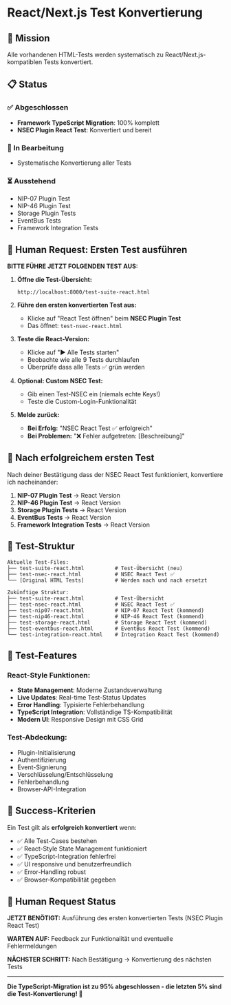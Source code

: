 # React/Next.js Test Konvertierung

## 🎯 Mission
Alle vorhandenen HTML-Tests werden systematisch zu React/Next.js-kompatiblen Tests konvertiert.

## 📋 Status

### ✅ Abgeschlossen
- **Framework TypeScript Migration**: 100% komplett
- **NSEC Plugin React Test**: Konvertiert und bereit

### 🔄 In Bearbeitung
- Systematische Konvertierung aller Tests

### ⏳ Ausstehend
- NIP-07 Plugin Test
- NIP-46 Plugin Test  
- Storage Plugin Tests
- EventBus Tests
- Framework Integration Tests

## 🚀 Human Request: Ersten Test ausführen

**BITTE FÜHRE JETZT FOLGENDEN TEST AUS:**

1. **Öffne die Test-Übersicht:**
   ```
   http://localhost:8000/test-suite-react.html
   ```

2. **Führe den ersten konvertierten Test aus:**
   - Klicke auf "React Test öffnen" beim **NSEC Plugin Test**
   - Das öffnet: `test-nsec-react.html`

3. **Teste die React-Version:**
   - Klicke auf "▶️ Alle Tests starten"
   - Beobachte wie alle 9 Tests durchlaufen
   - Überprüfe dass alle Tests ✅ grün werden

4. **Optional: Custom NSEC Test:**
   - Gib einen Test-NSEC ein (niemals echte Keys!)
   - Teste die Custom-Login-Funktionalität

5. **Melde zurück:**
   - **Bei Erfolg:** "NSEC React Test ✅ erfolgreich"
   - **Bei Problemen:** "❌ Fehler aufgetreten: [Beschreibung]"

## 🔄 Nach erfolgreichem ersten Test

Nach deiner Bestätigung dass der NSEC React Test funktioniert, konvertiere ich nacheinander:

1. **NIP-07 Plugin Test** → React Version
2. **NIP-46 Plugin Test** → React Version
3. **Storage Plugin Tests** → React Version
4. **EventBus Tests** → React Version
5. **Framework Integration Tests** → React Version

## 📁 Test-Struktur

```
Aktuelle Test-Files:
├── test-suite-react.html          # Test-Übersicht (neu)
├── test-nsec-react.html           # NSEC React Test ✅
└── [Original HTML Tests]          # Werden nach und nach ersetzt

Zukünftige Struktur:
├── test-suite-react.html          # Test-Übersicht
├── test-nsec-react.html           # NSEC React Test ✅
├── test-nip07-react.html          # NIP-07 React Test (kommend)
├── test-nip46-react.html          # NIP-46 React Test (kommend)
├── test-storage-react.html        # Storage React Test (kommend)
├── test-eventbus-react.html       # EventBus React Test (kommend)
└── test-integration-react.html    # Integration React Test (kommend)
```

## 🧪 Test-Features

### React-Style Funktionen:
- **State Management**: Moderne Zustandsverwaltung
- **Live Updates**: Real-time Test-Status Updates
- **Error Handling**: Typisierte Fehlerbehandlung
- **TypeScript Integration**: Vollständige TS-Kompatibilität
- **Modern UI**: Responsive Design mit CSS Grid

### Test-Abdeckung:
- Plugin-Initialisierung
- Authentifizierung
- Event-Signierung
- Verschlüsselung/Entschlüsselung
- Fehlerbehandlung
- Browser-API-Integration

## 🎯 Success-Kriterien

Ein Test gilt als **erfolgreich konvertiert** wenn:
- ✅ Alle Test-Cases bestehen
- ✅ React-Style State Management funktioniert
- ✅ TypeScript-Integration fehlerfrei
- ✅ UI responsive und benutzerfreundlich
- ✅ Error-Handling robust
- ✅ Browser-Kompatibilität gegeben

## 👤 Human Request Status

**JETZT BENÖTIGT:** Ausführung des ersten konvertierten Tests (NSEC Plugin React Test)

**WARTEN AUF:** Feedback zur Funktionalität und eventuelle Fehlermeldungen

**NÄCHSTER SCHRITT:** Nach Bestätigung → Konvertierung des nächsten Tests

---

**Die TypeScript-Migration ist zu 95% abgeschlossen - die letzten 5% sind die Test-Konvertierung! 🚀**
